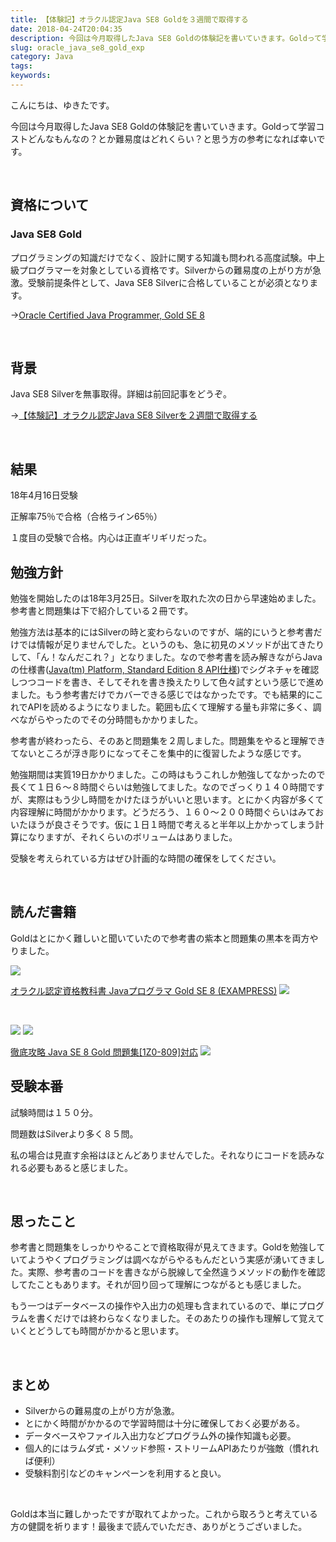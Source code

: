 ```yaml
---
title: 【体験記】オラクル認定Java SE8 Goldを３週間で取得する
date: 2018-04-24T20:04:35
description: 今回は今月取得したJava SE8 Goldの体験記を書いていきます。Goldって学習コストどんなもん
slug: oracle_java_se8_gold_exp
category: Java
tags: 
keywords: 
---
```


こんにちは、ゆきたです。

今回は今月取得したJava SE8 Goldの体験記を書いていきます。Goldって学習コストどんなもんなの？とか難易度はどれくらい？と思う方の参考になれば幸いです。

&nbsp;

## 資格について

### Java SE8 Gold

プログラミングの知識だけでなく、設計に関する知識も問われる高度試験。中上級プログラマーを対象としている資格です。Silverからの難易度の上がり方が急激。受験前提条件として、Java SE8 Silverに合格していることが必須となります。

→[Oracle Certified Java Programmer, Gold SE 8](http://education.oracle.com/pls/web_prod-plq-dad/db_pages.getpage?page_id=5001&get_params=p_exam_id:1Z0-809)

&nbsp;

## 背景

Java SE8 Silverを無事取得。詳細は前回記事をどうぞ。

→[【体験記】オラクル認定Java SE8 Silverを２週間で取得する](https://creatase.info/oracle_java_se8_silver_exp/)

&nbsp;

## 結果

18年4月16日受験

正解率75％で合格（合格ライン65％）

１度目の受験で合格。内心は正直ギリギリだった。

## 勉強方針

勉強を開始したのは18年3月25日。Silverを取れた次の日から早速始めました。参考書と問題集は下で紹介している２冊です。

勉強方法は基本的にはSilverの時と変わらないのですが、端的にいうと参考書だけでは情報が足りませんでした。というのも、急に初見のメソッドが出てきたりして、「ん！なんだこれ？」となりました。なので参考書を読み解きながらJavaの仕様書([Java(tm) Platform, Standard Edition 8 API仕様](https://docs.oracle.com/javase/jp/8/docs/api/))でシグネチャを確認しつつコードを書き、そしてそれを書き換えたりして色々試すという感じで進めました。もう参考書だけでカバーできる感じではなかったです。でも結果的にこれでAPIを読めるようになりました。範囲も広くて理解する量も非常に多く、調べながらやったのでその分時間もかかりました。

参考書が終わったら、そのあと問題集を２周しました。問題集をやると理解できてないところが浮き彫りになってそこを集中的に復習したような感じです。

勉強期間は実質19日かかりました。この時はもうこれしか勉強してなかったので長くて１日６〜８時間ぐらいは勉強してました。なのでざっくり１４０時間ですが、実際はもう少し時間をかけたほうがいいと思います。とにかく内容が多くて内容理解に時間がかかります。どうだろう、１６０〜２００時間ぐらいはみておいたほうが良さそうです。仮に１日１時間で考えると半年以上かかってしまう計算になりますが、それくらいのボリュームはありました。

受験を考えられている方はぜひ計画的な時間の確保をしてください。

&nbsp;

## 読んだ書籍

Goldはとにかく難しいと聞いていたので参考書の紫本と問題集の黒本を両方やりました。

[![](//ws-fe.amazon-adsystem.com/widgets/q?_encoding=UTF8&MarketPlace=JP&ASIN=479814682X&ServiceVersion=20070822&ID=AsinImage&WS=1&Format=_SL250_&tag=yukita2a01-22)](https://www.amazon.co.jp/gp/product/479814682X/ref=as_li_tl?ie=UTF8&camp=247&creative=1211&creativeASIN=479814682X&linkCode=as2&tag=yukita2a01-22&linkId=a0ae68afdb333bf0c838aa7b996fcce6)

[オラクル認定資格教科書 Javaプログラマ Gold SE 8 (EXAMPRESS)](https://www.amazon.co.jp/gp/product/479814682X/ref=as_li_tl?ie=UTF8&camp=247&creative=1211&creativeASIN=479814682X&linkCode=as2&tag=yukita2a01-22&linkId=986d8d209fd15ffd175591917a8e2f99) ![](//ir-jp.amazon-adsystem.com/e/ir?t=yukita2a01-22&l=am2&o=9&a=479814682X)

&nbsp;

[![](//ws-fe.amazon-adsystem.com/widgets/q?_encoding=UTF8&MarketPlace=JP&ASIN=4295000035&ServiceVersion=20070822&ID=AsinImage&WS=1&Format=_SL250_&tag=yukita2a01-22)](https://www.amazon.co.jp/gp/product/4295000035/ref=as_li_tl?ie=UTF8&camp=247&creative=1211&creativeASIN=4295000035&linkCode=as2&tag=yukita2a01-22&linkId=b620334946bd6faa5ebffca35da58281) ![](//ir-jp.amazon-adsystem.com/e/ir?t=yukita2a01-22&l=am2&o=9&a=4295000035)

[徹底攻略 Java SE 8 Gold 問題集[1Z0-809]対応](https://www.amazon.co.jp/gp/product/4295000035/ref=as_li_tl?ie=UTF8&camp=247&creative=1211&creativeASIN=4295000035&linkCode=as2&tag=yukita2a01-22&linkId=f5938abc437d8a1d39840045dc8c63c9) ![](//ir-jp.amazon-adsystem.com/e/ir?t=yukita2a01-22&l=am2&o=9&a=4295000035)

## 受験本番

試験時間は１５０分。

問題数はSilverより多く８５問。

私の場合は見直す余裕はほとんどありませんでした。それなりにコードを読みなれる必要もあると感じました。

&nbsp;

## 思ったこと

参考書と問題集をしっかりやることで資格取得が見えてきます。Goldを勉強していてようやくプログラミングは調べながらやるもんだという実感が湧いてきました。実際、参考書のコードを書きながら脱線して全然違うメソッドの動作を確認してたこともあります。それが回り回って理解につながるとも感じました。

もう一つはデータベースの操作や入出力の処理も含まれているので、単にプログラムを書くだけでは終わらなくなりました。そのあたりの操作も理解して覚えていくとどうしても時間がかかると思います。

&nbsp;

## まとめ

- Silverからの難易度の上がり方が急激。
- とにかく時間がかかるので学習時間は十分に確保しておく必要がある。
- データベースやファイル入出力などプログラム外の操作知識も必要。
- 個人的にはラムダ式・メソッド参照・ストリームAPIあたりが強敵（慣れれば便利）
- 受験料割引などのキャンペーンを利用すると良い。

&nbsp;

Goldは本当に難しかったですが取れてよかった。これから取ろうと考えている方の健闘を祈ります！最後まで読んでいただき、ありがとうございました。


